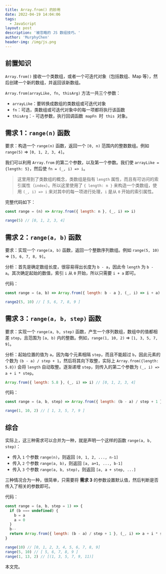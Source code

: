 ```yaml
---
title: Array.from() 的妙用
date: 2022-04-19 14:04:06
tags:
  - JavaScript
layout: post
description: '被忽略的 JS 数组技巧。'
author: 'MurphyChen'
header-img: /img/js.png
---
```


## 前置知识

`Array.from()` 接收一个类数组，或者一个可迭代对象（包括数组、Map 等），然后创建一个新的数组，并返回该新数组。

`Array.from(arrayLike, fn, thisArg)` 方法一共三个参数：

- `arrayLike`：要转换成数组的类数组或可迭代对象
- `fn`：可选，类数组或可迭代对象中的每一项都将执行该函数
- `thisArg`：- 可选参数，执行回调函数  `mapFn`  时  `this`  对象。

## 需求 1：`range(n)` 函数

要求：构造一个 `range(n)` 函数，返回一个 `[0, n)` 范围内的整数数组。例如 `range(5)` => `[0, 1, 2, 3, 4]`。

我们可以利用 `Array.from` 的第二个参数，以及第一个参数。我们使 `arrayLike = {length: 5}`，然后使 `fn = (_, i) => i`。

> 这里用到了类数组的概念，类数组是指有 `length` 属性，而且有可访问的索引属性（`index`）。所以这里使用了 `{ length: n }` 来构造一个类数组，使用 `(_, i) => i` 来对其中的每一项进行处理，`i` 是从 `0` 开始的索引属性。

完整代码如下：

```js
const range = (n) => Array.from({ length: n }, (_, i) => i)

range(5) // [0, 1, 2, 3, 4]
```

## 需求 2：`range(a, b)` 函数

要求：实现一个 `range(a, b)` 函数，返回一个整数序列数组。例如 `range(5, 10)` => `[5, 6, 7, 8, 9]`。

分析：首先是确定数组长度，很容易得出长度为 `b - a`，因此令 `length` 为 `b - a`。其次确定起始的数值，索引 `i` 从 `0` 开始，所以只需要 `i + a` 即可。

代码：

```js
const range = (a, b) => Array.from({ length: b - a }, (_, i) => i + a)

range2(5, 10) // [ 5, 6, 7, 8, 9 ]
```

## 需求 3：`range(a, b, step)` 函数

要求：实现一个 `range(a, b, step)` 函数，产生一个序列数组，数组中的值都相差 `step`，且范围为 `[a, b)` 内的整数。例如，`range(1, 10, 2)` => `[1, 3, 5, 7, 9]`。

分析：起始位置的值为 `a`，因为每个元素相隔 `step`，而且不能超过 `b`，因此元素的个数为 `(b - a) / step + 1`，然后将其向下取整，实际上 `Array.from({length: 5.8})` 会将 `length` 自动取整。逐渐递增 `step`，则传入的第二个参数为 `(_, i) => a + i * step`。

```js
Array.from({ length: 5.8 }, (_, i) => i) // [0, 1, 2, 3, 4]
```

代码：

```js
const range = (a, b, step) => Array.from({ length: (b - a) / step + 1 }, (_, i) => a + i * step)

range(1, 10, 2) // [ 1, 3, 5, 7, 9 ]
```

## 综合

实际上，这三种需求可以合并为一种，就是声明一个这样的函数 `range(a, b, step)`：

- 传入 `1` 个参数 `range(n)`，则返回 `[0, 1, 2, ..., n-1]`
- 传入 `2` 个参数 `range(a, b)`，则返回 `[a, a+1, ..., b-1]`
- 传入 `3` 个参数 `range(a, b, step)`，则返回 `[a, a + step, ...]`

三种情况合为一种，很简单，只需要将 **需求 3** 的参数设置默认值，然后判断是否传入了相关的参数即可。

代码：

```js
const range = (a, b, step = 1) => {
  if (b === undefined) {
    b = a
    a = 0
  }
  b--
  return Array.from({ length: (b - a) / step + 1 }, (_, i) => a + i * step)
}

range(10) // [0, 1, 2, 3, 4, 5, 6, 7, 8, 9]
range(5, 10) // [ 5, 6, 7, 8, 9 ]
range(1, 13, 2) // [(1, 3, 5, 7, 9, 11)]
```

本文完。
